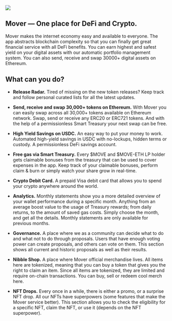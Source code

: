 ![](https://cdn-images-1.medium.com/max/2400/1*wsEPTLiR6u7CxQhFqwWY5g.png)
## Mover — One place for DeFi and Crypto.

Mover makes the internet economy easy and available to everyone. The app abstracts blockchain complexity so that you can finally get great financial service with all DeFi benefits. You can earn highest and safest yield on your digital assets with our automatic portfolio management system. You can also send, receive and swap 30000+ digital assets on Ethereum.  

## What can you do?

* **Release Radar.**
Tired of missing on the new token releases? Keep track and follow personal curated lists for all the latest updates. 

* **Send, receive and swap 30,000+ tokens on Ethereum.**
With Mover you can easily swap across all 30,000+ tokens available on Ethereum network. Swap, send or receive any ERC20 or ERC721 tokens. And with the help of a permissionless Smart Treasury your next swap can be free.

* **High Yield Savings on USDC.**
An easy way to put your money to work. Automated high-yield savings in USDC with no-lockups, hidden terms or custody. A permissionless DeFi savings account.  

* **Free gas via Smart Treasury.**
Every $MOVE and $MOVE-ETH LP holder gets claimable bonuses from the treasury that can be used to cover expenses in the app. Keep track of your claimable bonuses, perform claim & burn or simply watch your share grow in real-time.

* **Сrypto Debit Card.**
A prepaid Visa debit card that allows you to spend your crypto anywhere around the world.

* **Analytics.**
Monthly statements show you a more detailed overview of your wallet performance during a specific month. Anything from an average boost value to the usage of Treasury rewards; from daily returns, to the amount of saved gas costs. Simply choose the month, and get all the details. Monthly statements are only available for previous months.

* **Governance.**
A place where we as a community can decide what to do and what not to do through proposals. Users that have enough voting power can create proposals, and others can vote on them. This section shows all current and historic proposals as well as their results.

* **Nibble Shop.**
A place where Mover official merchandise lives. All items here are tokenized, meaning that you can buy a token that gives you the right to claim an item. Since all items are tokenized, they are limited and require on-chain transactions. You can buy, sell or redeem cool merch here.

* **NFT Drops.**
Every once in a while, there is either a promo, or a surprise NFT drop. All our NFTs have superpowers (some features that make the Mover service better). This section allows you to check the eligibility for a specific NFT, claim the NFT, or use it (depends on the NFT superpower). 
